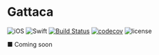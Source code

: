 # Gattaca

![iOS](https://img.shields.io/badge/iOS-9.0%2B-orange.svg) 
![Swift](https://img.shields.io/badge/Swift-3.1-orange.svg)
[![Build Status](https://travis-ci.org/turingcorp/gattaca.svg?branch=master)](https://travis-ci.org/turingcorp/gattaca)
[![codecov](https://codecov.io/gh/turingcorp/gattaca/branch/master/graph/badge.svg)](https://codecov.io/gh/turingcorp/gattaca)
![license](https://img.shields.io/github/license/mashape/apistatus.svg?style=plastic)


■ Coming soon

